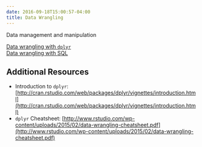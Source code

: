 ```yaml
---
date: 2016-09-18T15:00:57-04:00
title: Data Wrangling
---
```


Data management and manipulation

[Data wrangling with `dplyr`](wrangling_dplyr/)  
[Data wrangling with SQL](wrangling_sql/)  

## Additional Resources

- Introduction to `dplyr`: [http://cran.rstudio.com/web/packages/dplyr/vignettes/introduction.html](http://cran.rstudio.com/web/packages/dplyr/vignettes/introduction.html)  
- `dplyr` Cheatsheet: [http://www.rstudio.com/wp-content/uploads/2015/02/data-wrangling-cheatsheet.pdf](http://www.rstudio.com/wp-content/uploads/2015/02/data-wrangling-cheatsheet.pdf)  

